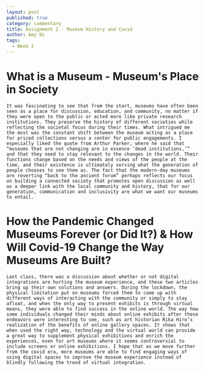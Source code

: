 ```yaml
---
layout: post
published: true
category: commentary
title: Assignment 2 - Museum History and Covid
author: Amy Ni
tags:
  - Week 2
---
```

# What is a Museum - Museum's Place in Society
	It was fascinating to see that from the start, museums have often been seen as a place for discussion, education, and community, no matter if they were open to the public or acted more like private research institutions. They preserve the history of different societies while reflecting the societal focus during their times. What intrigued me the most was the constant shift between the museum acting as a place for priced collections versus a center for public engagements. I especially liked the quote from Arthur Parker, where he said that “museums that are not changing are in essence ‘dead institutions,’” and that they need to stay relevant to the changes in the world. Their functions change based on the needs and views of the people at the time, and their existence is ultimately serving what the generation of people chooses to see them as. The fact that the modern-day museums are reverting “back to the ancient forum” perhaps reflects our focus on building a connected society that promotes open discussion as well as a deeper link with the local community and history, that for our generation, communication and inclusivity are what we want our museums to entail.
    
# How the Pandemic Changed Museums Forever (or Did It?) & How Will Covid-19 Change the Way Museums Are Built?

	Last class, there was a discussion about whether or not digital integrations are hurting the museum experience, and these two articles bring up their own solutions and answers. During the lockdown, the physical limitation put on museums forced them to come up with different ways of interacting with the community or simply to stay afloat, and when the only way to present exhibits is through virtual means, they were able to find success in the online world. The way how some individuals changed their minds about online exhibits after these endeavors were interesting to see, such as art historian Rika Hiro’s realization of the benefits of online gallery spaces. It shows that when used the right way, technology and the virtual world can provide a great way to supplement physical exhibitions and enrich the experiences, even for art museums where it seems controversial to include screens or online exhibitions. I hope that as we move further from the covid era, more museums are able to find engaging ways of using digital spaces to improve the museum experience instead of blindly following the trend of virtual integration.



